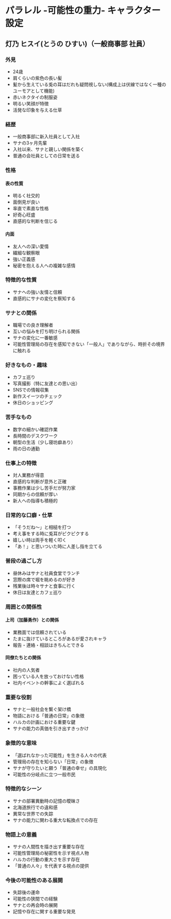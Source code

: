 # パラレル -可能性の重力- キャラクター設定

## 灯乃 ヒスイ(とうの ひすい)（一般商事部 社員）

### 外見
- 24歳
- 肩くらいの紫色の長い髪
- 髪から生えている兎の耳はだれも疑問視しない(構成上は伏線ではなく一種のユーモアとして機能)
- 赤いネクタイの制服姿
- 明るい笑顔が特徴
- 活発な印象を与える仕草

### 経歴
- 一般商事部に新入社員として入社
- サナの3ヶ月先輩
- 入社以来、サナと親しい関係を築く
- 普通の会社員としての日常を送る

### 性格
#### 表の性質
- 明るく社交的
- 面倒見が良い
- 率直で素直な性格
- 好奇心旺盛
- 直感的な判断を信じる

#### 内面
- 友人への深い愛情
- 繊細な観察眼
- 強い正義感
- 秘密を抱える人への複雑な感情

### 特徴的な性質
- サナへの強い友情と信頼
- 直感的にサナの変化を察知する

### サナとの関係
- 職場での良き理解者
- 互いの悩みを打ち明けられる関係
- サナの変化に一番敏感
- 可能性管理局の存在を感知できない「一般人」でありながら、時折その境界に触れる

### 好きなもの・趣味
- カフェ巡り
- 写真撮影（特に友達との思い出）
- SNSでの情報収集
- 新作スイーツのチェック
- 休日のショッピング

### 苦手なもの
- 数字の細かい確認作業
- 長時間のデスクワーク
- 朝型の生活（少し寝坊癖あり）
- 雨の日の通勤

### 仕事上の特徴
- 対人業務が得意
- 直感的な判断が意外と正確
- 事務作業は少し苦手だが努力家
- 同期からの信頼が厚い
- 新人への指導も積極的

### 日常的な口癖・仕草
- 「そうだね～」と相槌を打つ
- 考え事をする時に兎耳がピクピクする
- 嬉しい時は両手を軽く叩く
- 「あ！」と思いついた時に人差し指を立てる

### 普段の過ごし方
- 昼休みはサナと社員食堂でランチ
- 窓際の席で堀を眺めるのが好き
- 残業後は時々サナと食事に行く
- 休日は友達とカフェ巡り

### 周囲との関係性
#### 上司（加藤勇作）との関係
- 業務面では信頼されている
- たまに抜けているところがあるが愛されキャラ
- 報告・連絡・相談はきちんとできる

#### 同僚たちとの関係
- 社内の人気者
- 困っている人を放っておけない性格
- 社内イベントの幹事によく選ばれる

### 重要な役割
- サナと一般社会を繋ぐ架け橋
- 物語における「普通の日常」の象徴
- ハルカの計画における重要な鍵
- サナの能力の真価を引き出すきっかけ

### 象徴的な意味
- 「選ばれなかった可能性」を生きる人々の代表
- 管理局の存在を知らない「日常」の象徴
- サナが守りたいと願う「普通の幸せ」の具現化
- 可能性の分岐点に立つ一般市民

### 特徴的なシーン
- サナの部署異動時の記憶の曖昧さ
- 北海道旅行での違和感
- 異常な世界での失踪
- サナの能力に関わる重大な転換点での存在

### 物語上の意義
- サナの人間性を描き出す重要な存在
- 可能性管理局の秘密性を示す視点人物
- ハルカの行動の重大さを示す存在
- 「普通の人々」を代表する視点の提供

### 今後の可能性のある展開
- 失踪後の運命
- 可能性の狭間での経験
- サナとの再会時の展開
- 記憶や存在に関する重要な発見